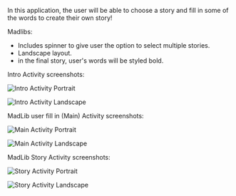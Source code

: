 In this application, the user will be able to choose a story and fill in some of the words to create their own story!

Madlibs: 

+ Includes spinner to give user the option to select multiple stories.
+ Landscape layout.
+ in the final story, user's words will be styled bold.

Intro Activity screenshots: 

![Intro Activity Portrait](/docs/portrait1.jpg "Intro Activity Portrait")

![Intro Activity Landscape](/docs/landscape1.jpg "Intro Activity Landscape")

MadLib user fill in (Main) Activity screenshots: 

![Main Activity Portrait](/docs/portrait2.jpg "Main Activity Portrait")

![Main Activity Landscape](/docs/landscape2.jpg "Main Activity Landscape")

MadLib Story Activity screenshots: 

![Story Activity Portrait](/docs/portrait3.jpg "Story Activity Portrait")

![Story Activity Landscape](/docs/landscape3.jpg "Story Activity Landscape")

